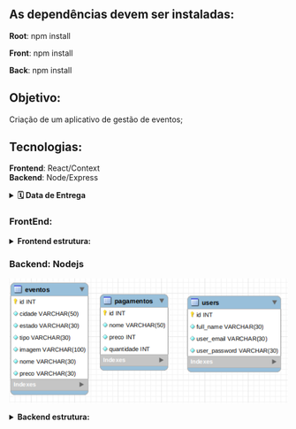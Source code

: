 ## As dependências devem ser instaladas:

<b>Root</b>: npm install

<b>Front</b>: npm install

<b>Back</b>: npm install

## Objetivo:

Criação de um aplicativo de gestão de eventos;

## Tecnologias:

<b>Frontend</b>: React/Context
<br/>
<b>Backend</b>: Node/Express

<details>
  <summary>
    <strong>🗓 Data de Entrega</strong>
  </summary><br>
  
  - Este projeto é individual;
  - Serão `7 dias de projeto;
  - Data de entrega para avaliação final do projeto: `03/08/2022 15:00`.

</details>

### FrontEnd:

<details>
  <summary>
    <strong>Frontend estrutura:</strong>
  </summary><br>
  <ul>
    <li>Events</li>
    <li>EventsDetails</li>
    <li>Home</li>
    <li>MainLogin</li>
    <li>ShoppingCart</li>
  </ul>
</details>

### Backend: Nodejs

![Diagrama de ER](./imgs/database.png)

<details>
  <summary>
    <strong>Backend estrutura:</strong>
  </summary><br>
  <ul>
  <li>Model</li>
  <li>Service</li>
  <li>Controller</li>
  <li>Middleware</li>
  <li>Route</li>
  </ul>
</details>
